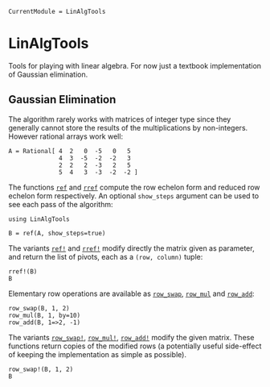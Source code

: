 ```@meta
CurrentModule = LinAlgTools
```

# LinAlgTools

Tools for playing with linear algebra. For now just a textbook implementation
of Gaussian elimination.

## Gaussian Elimination

The algorithm rarely works with matrices of integer type since they generally
cannot store the results of the multiplications by non-integers. However
rational arrays work well:

```@repl gauss
A = Rational[ 4  2   0  -5   0   5
              4  3  -5  -2  -2   3
              2  2   2  -3   2   5
              5  4   3  -3  -2  -2 ]
```

The functions [`ref`](@ref) and [`rref`](@ref) compute the row echelon form and
reduced row echelon form respectively. An optional `show_steps` argument can be
used to see each pass of the algorithm:

```@repl gauss
using LinAlgTools

B = ref(A, show_steps=true)
```

The variants [`ref!`](@ref) and [`rref!`](@ref) modify directly the matrix
given as parameter, and return the list of pivots, each as a `(row, column)`
tuple:

```@repl gauss
rref!(B)
B
```

Elementary row operations are available as [`row_swap`](@ref),
[`row_mul`](@ref) and [`row_add`](@ref):

```@repl gauss
row_swap(B, 1, 2)
row_mul(B, 1, by=10)
row_add(B, 1=>2, -1)
```

The variants [`row_swap!`](@ref), [`row_mul!`](@ref), [`row_add!`](@ref) modify
the given matrix. These functions return copies of the modified rows (a
potentially useful side-effect of keeping the implementation as simple as
possible).

```@repl gauss
row_swap!(B, 1, 2)
B
```
